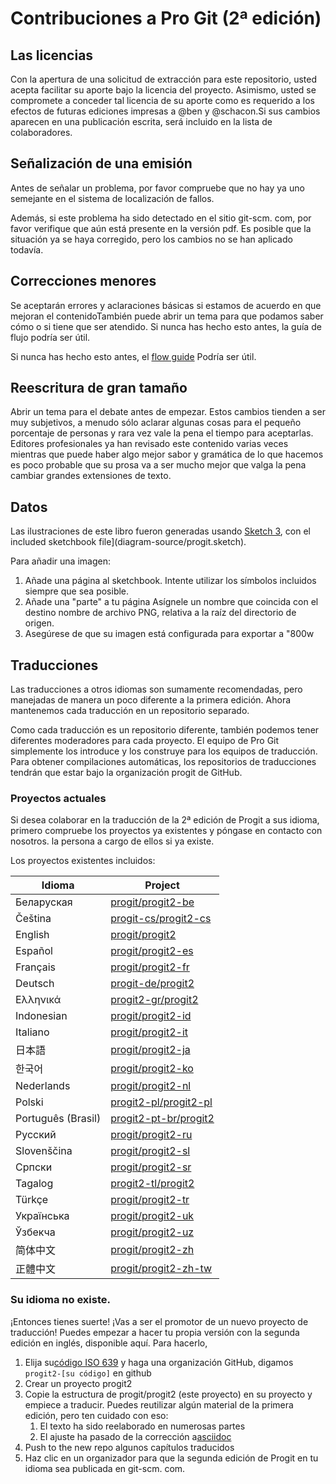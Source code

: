 # Contribuciones a Pro Git (2ª edición)


## Las licencias

Con la apertura de una solicitud de extracción para este repositorio,  usted acepta facilitar  su aporte bajo la licencia del proyecto. Asimismo, usted se compromete a conceder tal licencia de su aporte  como es requerido a los efectos de futuras ediciones impresas a @ben y @schacon.Si sus cambios aparecen en una publicación escrita, será incluido en la lista de colaboradores.

## Señalización de una emisión

Antes de señalar un problema, por favor compruebe que no hay ya uno semejante en el sistema de localización de fallos.

Además, si este problema ha sido detectado en el sitio git-scm. com, por favor verifique que aún está presente en la versión pdf.
Es posible que la situación ya se haya corregido, pero los cambios no se han aplicado todavía.

## Correcciones menores

Se aceptarán errores y aclaraciones básicas si estamos de acuerdo en que mejoran el contenidoTambién puede abrir un tema para que podamos saber cómo o si tiene que ser atendido.
Si nunca has hecho esto antes, la guía de flujo podría ser útil.

Si nunca has hecho esto antes, el [flow guide](https://guides.github.com/introduction/flow/) Podría ser útil.

## Reescritura de gran tamaño

Abrir un tema para el debate antes de empezar. Estos cambios tienden a ser muy subjetivos, a menudo sólo aclarar algunas cosas para el pequeño porcentaje de personas y rara vez vale la pena el tiempo para aceptarlas. Editores profesionales ya han revisado este contenido varias veces mientras que puede haber algo mejor sabor y gramática de lo que hacemos es poco probable que su prosa va a ser mucho mejor que valga la pena cambiar grandes extensiones de texto.

## Datos

Las ilustraciones de este libro fueron generadas usando [Sketch 3](http://bohemiancoding.com/sketch/), con el included sketchbook file](diagram-source/progit.sketch).

Para añadir una imagen:

1. Añade una página al sketchbook.
Intente utilizar los símbolos incluidos siempre que sea posible.
2. Añade una "parte" a tu página
Asígnele un nombre que coincida con el destino nombre de archivo PNG, relativa a la raíz del directorio de origen.
3. Asegúrese de que su imagen está configurada para exportar a "800w

## Traducciones

Las traducciones a otros idiomas son sumamente recomendadas, pero manejadas de manera un poco diferente a la primera edición.
Ahora mantenemos cada traducción en un repositorio separado.

Como cada traducción es un repositorio diferente, también podemos tener diferentes moderadores para cada proyecto. El equipo de Pro Git simplemente los introduce y los construye para los equipos de traducción. Para obtener compilaciones automáticas, los repositorios de traducciones tendrán que estar bajo la organización progit de GitHub.

### Proyectos actuales

Si desea colaborar en la traducción de la 2ª edición de Progit a sus
idioma, primero compruebe los proyectos ya existentes y póngase en contacto con nosotros.
la persona a cargo de ellos si ya existe.

Los proyectos existentes incluidos:

Idioma  |   Project
------------ | -------------
Беларуская  | [progit/progit2-be](https://github.com/progit/progit2-be)
Čeština    | [progit-cs/progit2-cs](https://github.com/progit-cs/progit2-cs)
English    | [progit/progit2](https://github.com/progit/progit2)
Español    | [progit/progit2-es](https://github.com/progit/progit2-es)
Français   | [progit/progit2-fr](https://github.com/progit/progit2-fr)
Deutsch    | [progit-de/progit2](https://github.com/progit-de/progit2)
Ελληνικά   | [progit2-gr/progit2](https://github.com/progit2-gr/progit2)
Indonesian | [progit/progit2-id](https://github.com/progit/progit2-id)
Italiano   | [progit/progit2-it](https://github.com/progit/progit2-it)
日本語   | [progit/progit2-ja](https://github.com/progit/progit2-ja)
한국어   | [progit/progit2-ko](https://github.com/progit/progit2-ko)
Nederlands | [progit/progit2-nl](https://github.com/progit/progit2-nl)
Polski | [progit2-pl/progit2-pl](https://github.com/progit2-pl/progit2-pl)
Português (Brasil) | [progit2-pt-br/progit2](https://github.com/progit2-pt-br/progit2)
Русский   | [progit/progit2-ru](https://github.com/progit/progit2-ru)
Slovenščina  | [progit/progit2-sl](https://github.com/progit/progit2-sl)
Српски   | [progit/progit2-sr](https://github.com/progit/progit2-sr)
Tagalog   | [progit2-tl/progit2](https://github.com/progit2-tl/progit2)
Türkçe   | [progit/progit2-tr](https://github.com/progit/progit2-tr)
Українська| [progit/progit2-uk](https://github.com/progit/progit2-uk)
Ўзбекча  | [progit/progit2-uz](https://github.com/progit/progit2-uz)
简体中文  | [progit/progit2-zh](https://github.com/progit/progit2-zh)
正體中文  | [progit/progit2-zh-tw](https://github.com/progit/progit2-zh-tw)

### Su idioma no existe.

¡Entonces tienes suerte! ¡Vas a ser el promotor de un nuevo proyecto de traducción!
Puedes empezar a hacer tu propia versión con la segunda edición en inglés, disponible aquí. Para hacerlo,

 1. Elija su[código ISO 639](https://en.wikipedia.org/wiki/List_of_ISO_639-1_codes) y haga una organización GitHub, digamos `progit2-[su código]` en github
 2. Crear un proyecto progit2
 3. Copie la estructura de progit/progit2 (este proyecto) en su proyecto y empiece a traducir. Puedes reutilizar algún material de la primera edición, pero ten cuidado con eso:
    1. El texto ha sido reelaborado en numerosas partes
    2. El ajuste ha pasado de la corrección a[asciidoc](http://asciidoc.org)
 4. Push to the new repo algunos capítulos traducidos
 5. Haz clic en un organizador para que la segunda edición de Progit en tu idioma sea publicada en git-scm. com.

